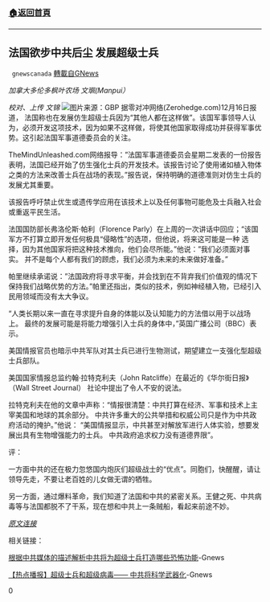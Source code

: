 ###  [:house:返回首頁](https://github.com/ourhimalayas/txt)
---

## 法国欲步中共后尘 发展超级士兵
` gnewscanada` [轉載自GNews](https://gnews.org/zh-hans/657518/)

*加拿大多伦多枫叶农场 文𤦍(Manpui）*

*校对、上传 文锦*
![]()![](https://gnews-media-offload.s3.amazonaws.com/wp-content/uploads/2020/12/16181011/Thales-Proceeds-On-Soldier-Weapon-Systems-for-Australia.png)图片来源：GBP
据零对冲网络(Zerohedge.com)12月16日报道， 法国称也在发展仿生超级士兵因为“其他人都在这样做”。该国军事领导人认为，必须开发这项技术，因为如果不这样做，将使其他国家取得成功并获得军事优势。这引起法国军事道德委员会的关注。

TheMindUnleashed.com网络报导：”法国军事道德委员会星期二发表的一份报告表明，法国已经开始了仿生强化士兵的开发技术。该报告讨论了使用诸如植入物体之类的方法来改善士兵在战场的表现。”报告说，保持明确的道德准则对仿生士兵的发展尤其重要。

该报告呼吁禁止优生或遗传学应用在该技术上以及任何事物可能危及士兵融入社会或重返平民生活。

法国国防部长弗洛伦斯·帕利（Florence Parly）在上周的一次讲话中回应；“该国军方不打算立即开发任何极具“侵略性”的选项，但他说，将来这可能是一种 选择，因为其他国家将把这种技术推向，他们会尽所能。”他说：”我们必须面对事实。 并不是每个人都有我们的顾虑，我们必须为未来的未来做好准备。”

帕里继续承诺说：”法国政府将寻求平衡，并会找到在不背弃我们价值观的情况下保持我们战略优势的方法。”帕里还指出，类似的技术，例如神经植入物，已经引入民用领域而没有太大争议。

“人类长期以来一直在寻求提升自身的体能以及认知能力的方法借以用于以战场上。 最终的发展可能是将能力增强引入士兵的身体中，”英国广播公司（BBC）表示。

美国情报官员也暗示中共军队对其士兵已进行生物测试，期望建立一支强化型超级士兵部队。

美国国家情报总监约翰·拉特克利夫（John Ratcliffe）在最近的《华尔街日报》（Wall Street Journal） 社论中提出了令人不安的说法。

拉特克利夫在他的文章中声称：“情报很清楚：中共打算在经济、军事和技术上主宰美国和地球的其余部分。 中共许多重大的公共举措和权威公司只是作为中共政府活动的掩护。”他说： “美国情报显示，中共甚至对解放军进行人体实验，想要发展出具有生物增强能力的士兵。 中共政府追求权力没有道德界限”。

评：

一方面中共的还在极力忽悠国内炮灰们超级战士的“优点”。同胞们，快醒醒，请让领导先走，不要让老百姓的儿女做无谓的牺牲。

另一方面，通过爆料革命，我们知道了法国和中共的紧密关系。王健之死、中共病毒等与法国都脱不了干系，现在想和中共上一条贼船，看起来前途不妙。

*[原文连接](https://www.zerohedge.com/technology/france-says-its-developing-bionic-supersoldiers-because-everyone-else-doing-it)*

相关链接：

[根据中共媒体的描述解析中共将为超级士兵打造哪些恐怖功能](https://gnews.org/zh-hans/621646/)-Gnews

[【热点播报】超级士兵和超级病毒—— 中共将科学武器化](https://gnews.org/zh-hans/629179/)-Gnews

0
